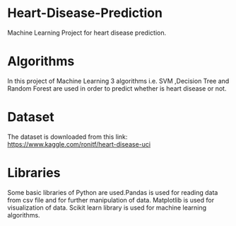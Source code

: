 # Heart-Disease-Prediction
Machine Learning Project for heart disease prediction.

# Algorithms
In this project of Machine Learning 3 algorithms i.e. SVM ,Decision Tree and Random Forest are used in order to predict whether is heart disease or not.

# Dataset
The dataset is downloaded from this link: https://www.kaggle.com/ronitf/heart-disease-uci

# Libraries
Some basic libraries of Python are used.Pandas is used for reading data from csv file and for further manipulation of data. Matplotlib is used for visualization of data. Scikit learn library is used for machine learning algorithms.
